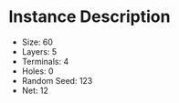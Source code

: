 # Instance Description

* Size: 60
* Layers: 5
* Terminals: 4
* Holes: 0
* Random Seed: 123
* Net: 12
